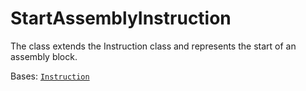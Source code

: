 # StartAssemblyInstruction

The class extends the Instruction class and represents the start of an assembly block.

Bases: [`Instruction`](../../instructions/)
